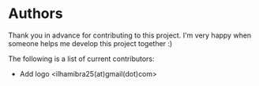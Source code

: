 # Authors

Thank you in advance for contributing to this project. I'm very happy when someone helps me develop this project together :)

The following is a list of current contributors:

* Add logo <ilhamibra25(at)gmail(dot)com>
